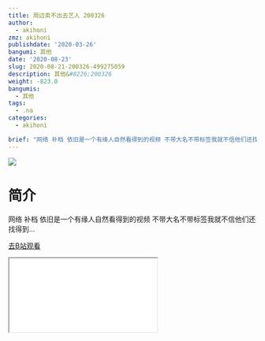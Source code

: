 ```yaml
---
title: 周边卖不出去艺人 200326
author:
  - akihoni
zmz: akihoni
publishdate: '2020-03-26'
bangumi: 其他
date: '2020-08-23'
slug: 2020-08-21-200326-499275059
description: 其他&#8226;200326
weight: -823.0
bangumis:
  - 其他
tags:
  - .na
categories:
  - akihoni

brief: "网络 补档 依旧是一个有缘人自然看得到的视频 不带大名不带标签我就不信他们还找得到..."
---
```

![](https://raw.githubusercontent.com/tcgriffith/owaraisite/master/static/tmpimg/bd40ce47d98f128e79d25dfb1b16a921c2f4cfb8.jpg.480.jpg)
# 简介  
网络
补档
依旧是一个有缘人自然看得到的视频
不带大名不带标签我就不信他们还找得到...  

[去B站观看](https://www.bilibili.com/video/av499275059/)
<div class ="resp-container"><iframe class="testiframe" src="//player.bilibili.com/player.html?aid=499275059"", scrolling="no", allowfullscreen="true" > </iframe></div> 
